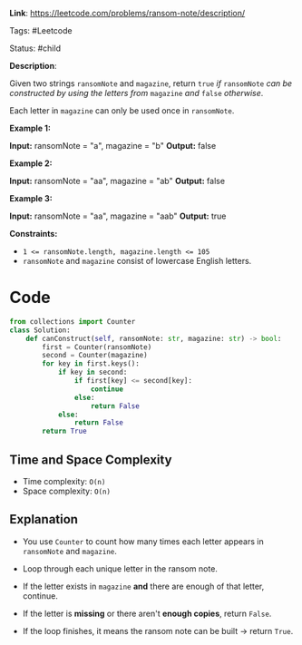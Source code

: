 **Link**: https://leetcode.com/problems/ransom-note/description/

Tags: #Leetcode 

Status: #child

**Description**:

Given two strings `ransomNote` and `magazine`, return `true` _if_ `ransomNote` _can be constructed by using the letters from_ `magazine` _and_ `false` _otherwise_.

Each letter in `magazine` can only be used once in `ransomNote`.

**Example 1:**

**Input:** ransomNote = "a", magazine = "b"
**Output:** false

**Example 2:**

**Input:** ransomNote = "aa", magazine = "ab"
**Output:** false

**Example 3:**

**Input:** ransomNote = "aa", magazine = "aab"
**Output:** true

**Constraints:**

- `1 <= ransomNote.length, magazine.length <= 105`
- `ransomNote` and `magazine` consist of lowercase English letters.

# Code

```python
from collections import Counter
class Solution:
    def canConstruct(self, ransomNote: str, magazine: str) -> bool:
        first = Counter(ransomNote)
        second = Counter(magazine)
        for key in first.keys():
            if key in second:
                if first[key] <= second[key]:
                    continue
                else:
                    return False
            else:
                return False
        return True
```
## Time and Space Complexity

- Time complexity: `O(n)`
- Space complexity: `O(n)`
## Explanation

- You use `Counter` to count how many times each letter appears in `ransomNote` and `magazine`.
    
- Loop through each unique letter in the ransom note.
    
- If the letter exists in `magazine` **and** there are enough of that letter, continue.
    
- If the letter is **missing** or there aren't **enough copies**, return `False`.
    
- If the loop finishes, it means the ransom note can be built → return `True`.